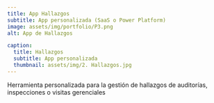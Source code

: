 ```yaml
---
title: App Hallazgos
subtitle: App personalizada (SaaS o Power Platform)
image: assets/img/portfolio/P3.png
alt: App de Hallazgos

caption:
  title: Hallazgos 
  subtitle: App personalizada
  thumbnail: assets/img/2. Hallazgos.jpg
---
```

Herramienta personalizada para la gestión de hallazgos de auditorías, inspecciones o visitas gerenciales 

